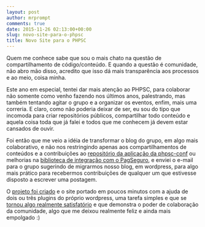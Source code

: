 ```yaml
---
layout: post
author: mrprompt
comments: true
date: 2015-11-26 02:13:00+00:00
slug: novo-site-para-o-phpsc
title: Novo Site para o PHPSC
---
```

Quem me conhece sabe que sou o mais chato na questão de compartilhamento de código/conteúdo. E quando a questão é 
comunidade, não abro mão disso, acredito que isso dá mais transparência aos processos e ao meio, coisa minha.

Este ano em especial, tentei dar mais atenção ao PHPSC, para colaborar não somente como venho fazendo nos últimos anos,
palestrando, mas também tentando agitar o grupo e a organizar os eventos, enfim, mais uma correria. E claro, como não
poderia deixar de ser, eu sou do tipo que incomoda para criar repositórios públicos, compartilhar todo conteúdo e 
aquela coisa toda que já falei e todos que me conhecem já devem estar cansados de ouvir.

Foi então que me veio a idéia de transformar o blog do grupo, em algo mais colaborativo, e não nos restringindo apenas 
aos compartilhamentos de conteúdos e a contribuições ao [repositório da aplicação da phpsc-conf](https://github.com/PHPSC/phpsc-conf) 
ou melhorias na [biblioteca de integração com o PagSeguro](https://github.com/PHPSC/pagseguro), e enviei o e-mail para 
o grupo sugerindo de migrarmos nosso blog, em wordpress, para algo mais prático para recebermos contribuições de qualquer 
um que estivesse disposto a escrever uma postagem.

O [projeto foi criado](https://github.com/PHPSC/phpsc.github.io) e o site portado em poucos minutos com a ajuda de dois 
ou três plugins do próprio wordpress, uma tarefa simples e que se [tornou algo realmente satisfatório](http://www.phpsc.com.br) 
e que demonstra o poder de colaboração da comunidade, algo que me deixou realmente feliz e ainda mais empolgado :)
